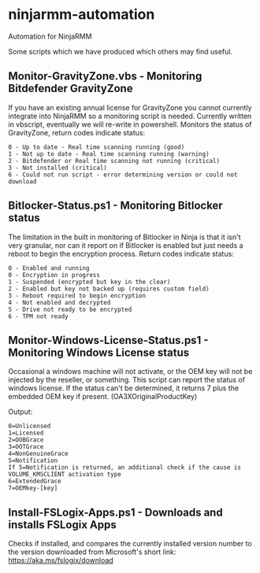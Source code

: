 # ninjarmm-automation
Automation for NinjaRMM

Some scripts which we have produced which others may find useful.

## Monitor-GravityZone.vbs - Monitoring Bitdefender GravityZone

If you have an existing annual license for GravityZone you cannot currently integrate into NinjaRMM so a monitoring script is needed. Currently written in vbscript, eventually we will re-write in powershell. Monitors the status of GravityZone, return codes indicate status:
```
0 - Up to date - Real time scanning running (good)
1 - Not up to date - Real time scanning running (warning)
2 - Bitdefender or Real time scanning not running (critical)
3 - Not installed (critical)
6 - Could not run script - error determining version or could not download
```

## Bitlocker-Status.ps1 - Monitoring Bitlocker status

The limitation in the built in monitoring of Bitlocker in Ninja is that it isn't very granular, nor can it report on if Bitlocker is enabled but just needs a reboot to begin the encryption process. Return codes indicate status:
```
0 - Enabled and running
0 - Encryption in progress
1 - Suspended (encrypted but key in the clear)
2 - Enabled but key not backed up (requires custom field)
3 - Reboot required to begin encryption
4 - Not enabled and decrypted
5 - Drive not ready to be encrypted
6 - TPM not ready
```

## Monitor-Windows-License-Status.ps1 - Monitoring Windows License status

Occasional a windows machine will not activate, or the OEM key will not be injected by the reseller, or something. This script can report the status of windows license. If the status can't be determined, it returns 7 plus the embedded OEM key if present. (OA3XOriginalProductKey)

Output:
```
0=Unlicensed
1=Licensed
2=OOBGrace
3=OOTGrace
4=NonGenuineGrace
5=Notification
If 5=Notification is returned, an additional check if the cause is VOLUME_KMSCLIENT activation type
6=ExtendedGrace
7=OEMkey-[key]
```

## Install-FSLogix-Apps.ps1 - Downloads and installs FSLogix Apps

Checks if installed, and compares the currently installed version number to the version downloaded from Microsoft's short link: https://aka.ms/fslogix/download
